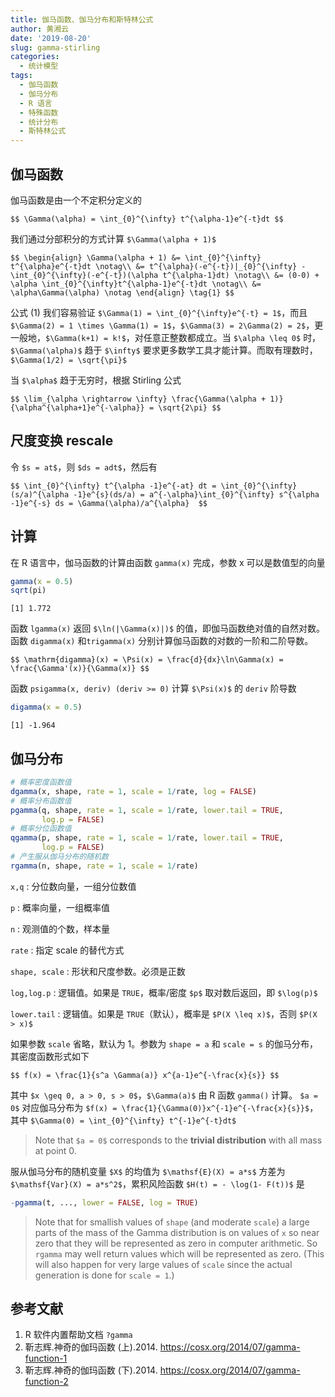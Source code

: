 ```yaml
---
title: 伽马函数、伽马分布和斯特林公式
author: 黄湘云
date: '2019-08-20'
slug: gamma-stirling
categories:
  - 统计模型
tags:
  - 伽马函数
  - 伽马分布
  - R 语言
  - 特殊函数
  - 统计分布
  - 斯特林公式
---
```


## 伽马函数

伽马函数是由一个不定积分定义的

`$$
\Gamma(\alpha) = \int_{0}^{\infty} t^{\alpha-1}e^{-t}dt
$$`

我们通过分部积分的方式计算 `$\Gamma(\alpha + 1)$`

`$$
\begin{align}
\Gamma(\alpha + 1) &= \int_{0}^{\infty} t^{\alpha}e^{-t}dt \notag\\
&= t^{\alpha}(-e^{-t})|_{0}^{\infty} - \int_{0}^{\infty}(-e^{-t})(\alpha t^{\alpha-1}dt) \notag\\
&= (0-0) + \alpha \int_{0}^{\infty}t^{\alpha-1}e^{-t}dt \notag\\
&= \alpha\Gamma(\alpha) \notag
\end{align} \tag{1}
$$`

公式 (1) 我们容易验证 `$\Gamma(1) = \int_{0}^{\infty}e^{-t} = 1$`，而且 `$\Gamma(2) = 1 \times \Gamma(1) = 1$`，`$\Gamma(3) = 2\Gamma(2) = 2$`，更一般地，`$\Gamma(k+1) = k!$`，对任意正整数都成立。当 `$\alpha \leq 0$` 时，`$\Gamma(\alpha)$` 趋于 `$\infty$` 要求更多数学工具才能计算。而取有理数时， `$\Gamma(1/2) = \sqrt{\pi}$`

当 `$\alpha$` 趋于无穷时，根据 Stirling 公式

`$$
\lim_{\alpha \rightarrow \infty} \frac{\Gamma(\alpha + 1)}{\alpha^{\alpha+1}e^{-\alpha}} = \sqrt{2\pi}
$$`

## 尺度变换 rescale

令 `$s = at$`，则 `$ds = adt$`，然后有 

`$$
\int_{0}^{\infty} t^{\alpha -1}e^{-at} dt = \int_{0}^{\infty} (s/a)^{\alpha -1}e^{s}(ds/a) = a^{-\alpha}\int_{0}^{\infty} s^{\alpha -1}e^{-s} ds = \Gamma(\alpha)/a^{\alpha} 
$$`

## 计算

在 R 语言中，伽马函数的计算由函数 `gamma(x)` 完成，参数 x 可以是数值型的向量

```r
gamma(x = 0.5)
sqrt(pi)
```
```
[1] 1.772
```

函数 `lgamma(x)` 返回 `$\ln(|\Gamma(x)|)$` 的值，即伽马函数绝对值的自然对数。函数 `digamma(x)` 和`trigamma(x)` 分别计算伽马函数的对数的一阶和二阶导数。

`$$
\mathrm{digamma}(x) = \Psi(x) = \frac{d}{dx}\ln\Gamma(x) = \frac{\Gamma'(x)}{\Gamma(x)}
$$`

函数 `psigamma(x, deriv) (deriv >= 0)` 计算 `$\Psi(x)$` 的 `deriv` 阶导数

```r
digamma(x = 0.5)
```
```
[1] -1.964
```


## 伽马分布

```r
# 概率密度函数值
dgamma(x, shape, rate = 1, scale = 1/rate, log = FALSE)
# 概率分布函数值
pgamma(q, shape, rate = 1, scale = 1/rate, lower.tail = TRUE,
       log.p = FALSE)
# 概率分位函数值
qgamma(p, shape, rate = 1, scale = 1/rate, lower.tail = TRUE,
       log.p = FALSE)
# 产生服从伽马分布的随机数
rgamma(n, shape, rate = 1, scale = 1/rate)
```

`x,q`
: 分位数向量，一组分位数值

`p`
: 概率向量，一组概率值

`n`
: 观测值的个数，样本量

`rate`
: 指定 scale 的替代方式

`shape, scale`
: 形状和尺度参数。必须是正数

`log,log.p`
: 逻辑值。如果是 `TRUE`，概率/密度 `$p$` 取对数后返回，即 `$\log(p)$`

`lower.tail`
: 逻辑值。如果是 `TRUE`（默认），概率是 `$P(X \leq x)$`，否则 `$P(X > x)$`


如果参数 `scale` 省略，默认为 1。参数为 `shape = a` 和 `scale = s` 的伽马分布，其密度函数形式如下

`$$
f(x) = \frac{1}{s^a \Gamma(a)} x^{a-1}e^{-\frac{x}{s}}
$$`

其中 `$x \geq 0, a > 0, s > 0$`，`$\Gamma(a)$` 由 R 函数 `gamma()` 计算。 `$a = 0$` 对应伽马分布为 `$f(x) = \frac{1}{\Gamma(0)}x^{-1}e^{-\frac{x}{s}}$`，其中 `$\Gamma(0) = \int_{0}^{\infty} t^{-1}e^{-t}dt$`

> Note that `$a = 0$` corresponds to the **trivial distribution** with all mass at point 0.

服从伽马分布的随机变量 `$X$` 的均值为 `$\mathsf{E}(X) = a*s$` 方差为 `$\mathsf{Var}(X) = a*s^2$`，累积风险函数 `$H(t) = - \log(1- F(t))$` 是

```r
-pgamma(t, ..., lower = FALSE, log = TRUE)
```

> Note that for smallish values of `shape` (and moderate `scale`) a large parts of the mass of the Gamma distribution is on values of `x` so near zero that they will be represented as zero in computer arithmetic. So `rgamma` may well return values which will be represented as zero. (This will also happen for very large values of `scale` since the actual generation is done for `scale = 1`.)


## 参考文献

1. R 软件内置帮助文档 `?gamma`
1. 靳志辉.神奇的伽玛函数 (上).2014. <https://cosx.org/2014/07/gamma-function-1>
1. 靳志辉.神奇的伽玛函数 (下).2014. <https://cosx.org/2014/07/gamma-function-2>
